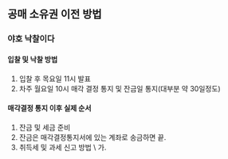 ## 공매 소유권 이전 방법

### 야호 낙찰이다
#### 입찰 및 낙찰 방법
1. 입찰 후 목요일 11시 발표
2. 차주 월요일 10시 매각 결정 통지 및 잔금일 통지(대부분 약 30일정도)

#### 매각결정 통지 이후 실제 순서
1. 잔금 및 세금 준비
2. 잔금은 매각결정통지서에 있는 계좌로 송금하면 끝.
3. 취득세 및 과세 신고 방법 \\
  가. 
